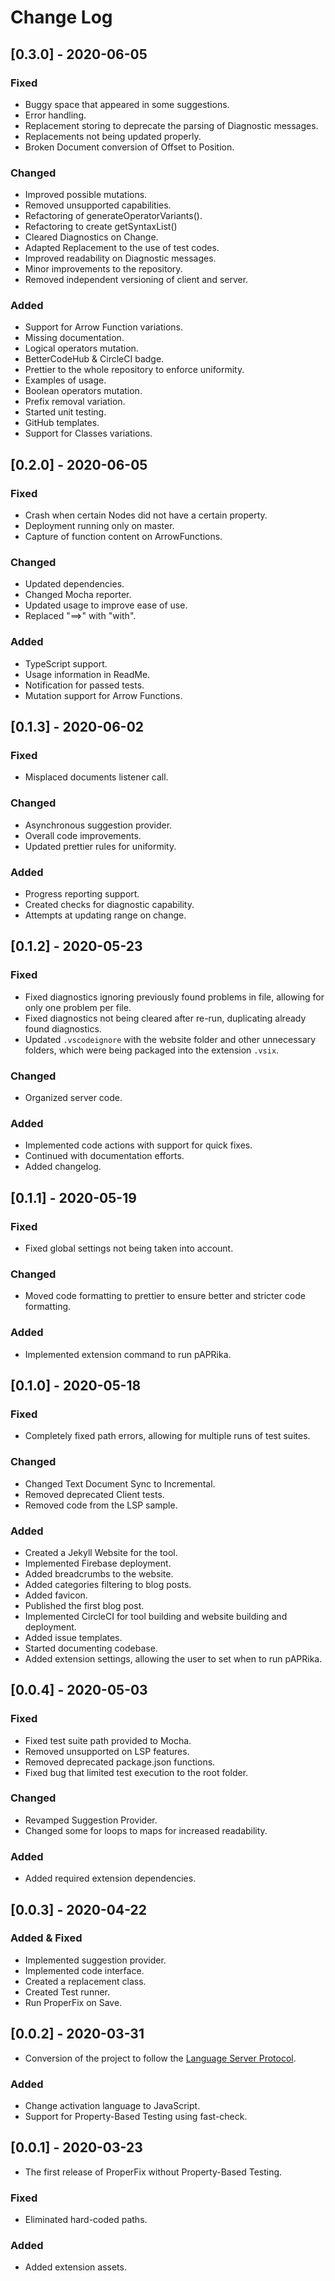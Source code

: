 # Change Log

## [0.3.0] - 2020-06-05

### Fixed

-   Buggy space that appeared in some suggestions.
-   Error handling.
-   Replacement storing to deprecate the parsing of Diagnostic messages.
-   Replacements not being updated properly.
-   Broken Document conversion of Offset to Position.

### Changed

-   Improved possible mutations.
-   Removed unsupported capabilities.
-   Refactoring of generateOperatorVariants().
-   Refactoring to create getSyntaxList()
-   Cleared Diagnostics on Change.
-   Adapted Replacement to the use of test codes.
-   Improved readability on Diagnostic messages.
-   Minor improvements to the repository.
-   Removed independent versioning of client and server.

### Added

-   Support for Arrow Function variations.
-   Missing documentation.
-   Logical operators mutation.
-   BetterCodeHub & CircleCI badge.
-   Prettier to the whole repository to enforce uniformity.
-   Examples of usage.
-   Boolean operators mutation.
-   Prefix removal variation.
-   Started unit testing.
-   GitHub templates.
-   Support for Classes variations.

## [0.2.0] - 2020-06-05

### Fixed

-   Crash when certain Nodes did not have a certain property.
-   Deployment running only on master.
-   Capture of function content on ArrowFunctions.

### Changed

-   Updated dependencies.
-   Changed Mocha reporter.
-   Updated usage to improve ease of use.
-   Replaced "==>" with "with".

### Added

-   TypeScript support.
-   Usage information in ReadMe.
-   Notification for passed tests.
-   Mutation support for Arrow Functions.

## [0.1.3] - 2020-06-02

### Fixed

-   Misplaced documents listener call.

### Changed

-   Asynchronous suggestion provider.
-   Overall code improvements.
-   Updated prettier rules for uniformity.

### Added

-   Progress reporting support.
-   Created checks for diagnostic capability.
-   Attempts at updating range on change.

## [0.1.2] - 2020-05-23

### Fixed

-   Fixed diagnostics ignoring previously found problems in file, allowing for only one problem per file.
-   Fixed diagnostics not being cleared after re-run, duplicating already found diagnostics.
-   Updated `.vscodeignore` with the website folder and other unnecessary folders, which were being packaged into the extension `.vsix`.

### Changed

-   Organized server code.

### Added

-   Implemented code actions with support for quick fixes.
-   Continued with documentation efforts.
-   Added changelog.

## [0.1.1] - 2020-05-19

### Fixed

-   Fixed global settings not being taken into account.

### Changed

-   Moved code formatting to prettier to ensure better and stricter code formatting.

### Added

-   Implemented extension command to run pAPRika.

## [0.1.0] - 2020-05-18

### Fixed

-   Completely fixed path errors, allowing for multiple runs of test suites.

### Changed

-   Changed Text Document Sync to Incremental.
-   Removed deprecated Client tests.
-   Removed code from the LSP sample.

### Added

-   Created a Jekyll Website for the tool.
-   Implemented Firebase deployment.
-   Added breadcrumbs to the website.
-   Added categories filtering to blog posts.
-   Added favicon.
-   Published the first blog post.
-   Implemented CircleCI for tool building and website building and deployment.
-   Added issue templates.
-   Started documenting codebase.
-   Added extension settings, allowing the user to set when to run pAPRika.

## [0.0.4] - 2020-05-03

### Fixed

-   Fixed test suite path provided to Mocha.
-   Removed unsupported on LSP features.
-   Removed deprecated package.json functions.
-   Fixed bug that limited test execution to the root folder.

### Changed

-   Revamped Suggestion Provider.
-   Changed some for loops to maps for increased readability.

### Added

-   Added required extension dependencies.

## [0.0.3] - 2020-04-22

### Added & Fixed

-   Implemented suggestion provider.
-   Implemented code interface.
-   Created a replacement class.
-   Created Test runner.
-   Run ProperFix on Save.

## [0.0.2] - 2020-03-31

-   Conversion of the project to follow the [Language Server Protocol](https://microsoft.github.io/language-server-protocol/).

### Added

-   Change activation language to JavaScript.
-   Support for Property-Based Testing using fast-check.

## [0.0.1] - 2020-03-23

-   The first release of ProperFix without Property-Based Testing.

### Fixed

-   Eliminated hard-coded paths.

### Added

-   Added extension assets.
